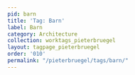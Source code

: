 ```yaml
---
pid: barn
title: 'Tag: Barn'
label: Barn
category: Architecture
collection: worktags_pieterbruegel
layout: tagpage_pieterbruegel
order: '010'
permalink: "/pieterbruegel/tags/barn/"
---
```

